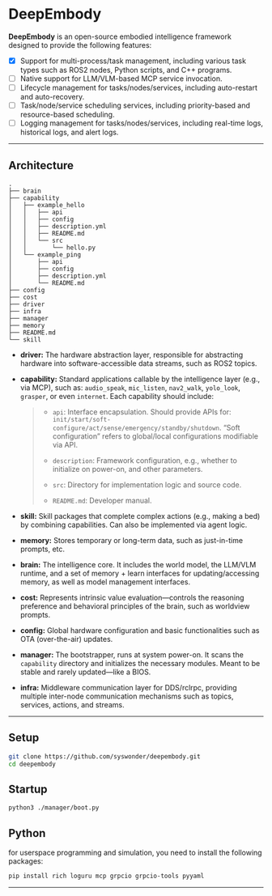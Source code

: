 # DeepEmbody

**DeepEmbody** is an open-source embodied intelligence framework designed to provide the following features:

* [x] Support for multi-process/task management, including various task types such as ROS2 nodes, Python scripts, and C++ programs.
* [ ] Native support for LLM/VLM-based MCP service invocation.
* [ ] Lifecycle management for tasks/nodes/services, including auto-restart and auto-recovery.
* [ ] Task/node/service scheduling services, including priority-based and resource-based scheduling.
* [ ] Logging management for tasks/nodes/services, including real-time logs, historical logs, and alert logs.

---

## Architecture

```
.
├── brain
├── capability
│   ├── example_hello
│   │   ├── api
│   │   ├── config
│   │   ├── description.yml
│   │   ├── README.md
│   │   └── src
│   │       └── hello.py
│   └── example_ping
│       ├── api
│       ├── config
│       ├── description.yml
│       └── README.md
├── config
├── cost
├── driver
├── infra
├── manager
├── memory
├── README.md
└── skill
```

* **driver:** The hardware abstraction layer, responsible for abstracting hardware into software-accessible data streams, such as ROS2 topics.

* **capability:** Standard applications callable by the intelligence layer (e.g., via MCP), such as: `audio_speak`, `mic_listen`, `nav2_walk`, `yolo_look`, `grasper`, or even `internet`. Each capability should include:

  > * `api`: Interface encapsulation. Should provide APIs for: `init/start/soft-configure/act/sense/emergency/standby/shutdown`.
  >   “Soft configuration” refers to global/local configurations modifiable via API.
  >
  > * `description`: Framework configuration, e.g., whether to initialize on power-on, and other parameters.
  >
  > * `src`: Directory for implementation logic and source code.
  >
  > * `README.md`: Developer manual.

* **skill:** Skill packages that complete complex actions (e.g., making a bed) by combining capabilities. Can also be implemented via agent logic.

* **memory:** Stores temporary or long-term data, such as just-in-time prompts, etc.

* **brain:** The intelligence core. It includes the world model, the LLM/VLM runtime, and a set of memory + learn interfaces for updating/accessing memory, as well as model management interfaces.

* **cost:** Represents intrinsic value evaluation—controls the reasoning preference and behavioral principles of the brain, such as worldview prompts.

* **config:** Global hardware configuration and basic functionalities such as OTA (over-the-air) updates.

* **manager:** The bootstrapper, runs at system power-on. It scans the `capability` directory and initializes the necessary modules. Meant to be stable and rarely updated—like a BIOS.

* **infra:** Middleware communication layer for DDS/rclrpc, providing multiple inter-node communication mechanisms such as topics, services, actions, and streams.

---

## Setup

```bash
git clone https://github.com/syswonder/deepembody.git
cd deepembody
```

## Startup

```bash
python3 ./manager/boot.py
```

## Python

for userspace programming and simulation, you need to install the following packages:

```bash
pip install rich loguru mcp grpcio grpcio-tools pyyaml
```

---
